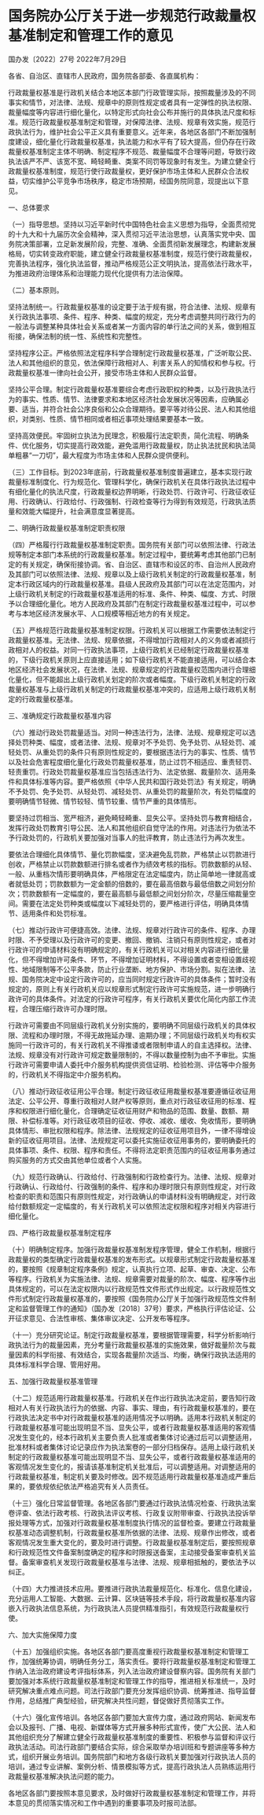 # 国务院办公厅关于进一步规范行政裁量权基准制定和管理工作的意见

国办发〔2022〕27号  2022年7月29日

各省、自治区、直辖市人民政府，国务院各部委、各直属机构：

行政裁量权基准是行政机关结合本地区本部门行政管理实际，按照裁量涉及的不同事实和情节，对法律、法规、规章中的原则性规定或者具有一定弹性的执法权限、裁量幅度等内容进行细化量化，以特定形式向社会公布并施行的具体执法尺度和标准。规范行政裁量权基准制定和管理，对保障法律、法规、规章有效实施，规范行政执法行为，维护社会公平正义具有重要意义。近年来，各地区各部门不断加强制度建设，细化量化行政裁量权基准，执法能力和水平有了较大提高，但仍存在行政裁量权基准制定主体不明确、制定程序不规范、裁量幅度不合理等问题，导致行政执法该严不严、该宽不宽、畸轻畸重、类案不同罚等现象时有发生。为建立健全行政裁量权基准制度，规范行使行政裁量权，更好保护市场主体和人民群众合法权益，切实维护公平竞争市场秩序，稳定市场预期，经国务院同意，现提出以下意见。

一、总体要求

（一）指导思想。坚持以习近平新时代中国特色社会主义思想为指导，全面贯彻党的十九大和十九届历次全会精神，深入贯彻习近平法治思想，认真落实党中央、国务院决策部署，立足新发展阶段，完整、准确、全面贯彻新发展理念，构建新发展格局，切实转变政府职能，建立健全行政裁量权基准制度，规范行使行政裁量权，完善执法程序，强化执法监督，推动严格规范公正文明执法，提高依法行政水平，为推进政府治理体系和治理能力现代化提供有力法治保障。

（二）基本原则。

坚持法制统一。行政裁量权基准的设定要于法于规有据，符合法律、法规、规章有关行政执法事项、条件、程序、种类、幅度的规定，充分考虑调整共同行政行为的一般法与调整某种具体社会关系或者某一方面内容的单行法之间的关系，做到相互衔接，确保法制的统一性、系统性和完整性。

坚持程序公正。严格依照法定程序科学合理制定行政裁量权基准，广泛听取公民、法人和其他组织的意见，依法保障行政相对人、利害关系人的知情权和参与权。行政裁量权基准一律向社会公开，接受市场主体和人民群众监督。

坚持公平合理。制定行政裁量权基准要综合考虑行政职权的种类，以及行政执法行为的事实、性质、情节、法律要求和本地区经济社会发展状况等因素，应确属必要、适当，并符合社会公序良俗和公众合理期待。要平等对待公民、法人和其他组织，对类别、性质、情节相同或者相近事项处理结果要基本一致。

坚持高效便民。牢固树立执法为民理念，积极履行法定职责，简化流程、明确条件、优化服务，切实提高行政效能，避免滥用行政裁量权，防止执法扰民和执法简单粗暴“一刀切”，最大程度为市场主体和人民群众提供便利。

（三）工作目标。到2023年底前，行政裁量权基准制度普遍建立，基本实现行政裁量标准制度化、行为规范化、管理科学化，确保行政机关在具体行政执法过程中有细化量化的执法尺度，行政裁量权边界明晰，行政处罚、行政许可、行政征收征用、行政确认、行政给付、行政强制、行政检查等行为得到有效规范，行政执法质量和效能大幅提升，社会满意度显著提高。

二、明确行政裁量权基准制定职责权限

（四）严格履行行政裁量权基准制定职责。国务院有关部门可以依照法律、行政法规等制定本部门本系统的行政裁量权基准。制定过程中，要统筹考虑其他部门已制定的有关规定，确保衔接协调。省、自治区、直辖市和设区的市、自治州人民政府及其部门可以依照法律、法规、规章以及上级行政机关制定的行政裁量权基准，制定本行政区域内的行政裁量权基准。县级人民政府及其部门可以在法定范围内，对上级行政机关制定的行政裁量权基准适用的标准、条件、种类、幅度、方式、时限予以合理细化量化。地方人民政府及其部门在制定行政裁量权基准过程中，可以参考与本地区经济发展水平、人口规模等相近地方的有关规定。

（五）严格规范行政裁量权基准制定权限。行政机关可以根据工作需要依法制定行政裁量权基准。无法律、法规、规章依据，不得增加行政相对人的义务或者减损行政相对人的权益。对同一行政执法事项，上级行政机关已经制定行政裁量权基准的，下级行政机关原则上应直接适用；如下级行政机关不能直接适用，可以结合本地区经济社会发展状况，在法律、法规、规章规定的行政裁量权范围内进行合理细化量化，但不能超出上级行政机关划定的阶次或者幅度。下级行政机关制定的行政裁量权基准与上级行政机关制定的行政裁量权基准冲突的，应适用上级行政机关制定的行政裁量权基准。

三、准确规定行政裁量权基准内容

（六）推动行政处罚裁量适当。对同一种违法行为，法律、法规、规章规定可以选择处罚种类、幅度，或者法律、法规、规章对不予处罚、免予处罚、从轻处罚、减轻处罚、从重处罚的条件只有原则性规定的，要根据违法行为的事实、性质、情节以及社会危害程度细化量化行政处罚裁量权基准，防止过罚不相适应、重责轻罚、轻责重罚。行政处罚裁量权基准应当包括违法行为、法定依据、裁量阶次、适用条件和具体标准等内容。要严格依照《中华人民共和国行政处罚法》有关规定，明确不予处罚、免予处罚、从轻处罚、减轻处罚、从重处罚的裁量阶次，有处罚幅度的要明确情节轻微、情节较轻、情节较重、情节严重的具体情形。

要坚持过罚相当、宽严相济，避免畸轻畸重、显失公平。坚持处罚与教育相结合，发挥行政处罚教育引导公民、法人和其他组织自觉守法的作用。对违法行为依法不予行政处罚的，行政机关要加强对当事人的批评教育，防止违法行为再次发生。

要依法合理细化具体情节、量化罚款幅度，坚决避免乱罚款，严格禁止以罚款进行创收，严格禁止以罚款数额进行排名或者作为绩效考核的指标。罚款数额的从轻、一般、从重档次情形要明确具体，严格限定在法定幅度内，防止简单地一律就高或者就低处罚；罚款数额为一定金额的倍数的，要在最高倍数与最低倍数之间划分阶次；罚款数额有一定幅度的，要在最高额与最低额之间划分阶次，尽量压缩裁量空间。需要在法定处罚种类或幅度以下减轻处罚的，要严格进行评估，明确具体情节、适用条件和处罚标准。

（七）推动行政许可便捷高效。法律、法规、规章对行政许可的条件、程序、办理时限、不予受理以及行政许可的变更、撤回、撤销、注销只有原则性规定，或者对行政许可的申请材料没有明确规定的，有关行政机关可以对相关内容进行细化量化，但不得增加许可条件、环节，不得增加证明材料，不得设置或者变相设置歧视性、地域限制等不公平条款，防止行业垄断、地方保护、市场分割。拟在法律、法规、国务院决定中设定行政许可的，应当同时规定行政许可的具体条件；暂时没有规定的，原则上有关行政机关应以规章形式制定行政许可实施规范，进一步明确行政许可的具体条件。对法定的行政许可程序，有关行政机关要优化简化内部工作流程，合理压缩行政许可办理时限。

行政许可需要由不同层级行政机关分别实施的，要明确不同层级行政机关的具体权限、流程和办理时限，不得无故拖延办理、逾期办理；不同层级行政机关均有权实施同一行政许可的，有关行政机关不得推诿或者限制申请人的自主选择权。法律、法规、规章没有对行政许可规定数量限制的，不得以数量控制为由不予审批。实施行政许可需要申请人委托中介服务机构提供资信证明、检验检测、评估等中介服务的，行政机关不得指定中介服务机构。

（八）推动行政征收征用公平合理。制定行政征收征用裁量权基准要遵循征收征用法定、公平公开、尊重行政相对人财产权等原则，重点对行政征收征用的标准、程序和权限进行细化量化，合理确定征收征用财产和物品的范围、数量、数额、期限、补偿标准等。对行政征收项目的征收、停收、减收、缓收、免收情形，要明确具体情形、审批权限和程序。除法律、法规规定的征收征用项目外，一律不得增设新的征收征用项目。法律、法规规定可以委托实施征收征用事务的，要明确委托的具体事项、条件、权限、程序和责任。不得将法定职责范围内的征收征用事务通过购买服务的方式交由其他单位或者个人实施。

（九）规范行政确认、行政给付、行政强制和行政检查行为。法律、法规、规章对行政确认、行政给付、行政强制的条件、程序和办理时限只有原则性规定，对行政检查的职责和范围只有原则性规定，对行政确认的申请材料没有明确规定，对行政给付数额规定一定幅度的，有关行政机关可以依照法定权限和程序对相关内容进行细化量化。

四、严格行政裁量权基准制定程序

（十）明确制定程序。加强行政裁量权基准制发程序管理，健全工作机制，根据行政裁量权的类型确定行政裁量权基准的发布形式。以规章形式制定行政裁量权基准的，要按照《规章制定程序条例》规定，认真执行立项、起草、审查、决定、公布等程序。行政机关为实施法律、法规、规章需要对裁量的阶次、幅度、程序等作出具体规定的，可以在法定权限内以行政规范性文件形式作出规定。以行政规范性文件形式制定行政裁量权基准的，要按照《国务院办公厅关于加强行政规范性文件制定和监督管理工作的通知》（国办发〔2018〕37号）要求，严格执行评估论证、公开征求意见、合法性审核、集体审议决定、公开发布等程序。

（十一）充分研究论证。制定行政裁量权基准，要根据管理需要，科学分析影响行政执法行为的裁量因素，充分考量行政裁量权基准的实施效果，做好裁量阶次与裁量因素的科学衔接、有效结合，实现各裁量阶次适当、均衡，确保行政执法适用的具体标准科学合理、管用好用。

五、加强行政裁量权基准管理

（十二）规范适用行政裁量权基准。行政机关在作出行政执法决定前，要告知行政相对人有关行政执法行为的依据、内容、事实、理由，有行政裁量权基准的，要在行政执法决定书中对行政裁量权基准的适用情况予以明确。适用本行政机关制定的行政裁量权基准可能出现明显不当、显失公平，或者行政裁量权基准适用的客观情况发生变化的，经本行政机关主要负责人批准或者集体讨论通过后可以调整适用，批准材料或者集体讨论记录应作为执法案卷的一部分归档保存。适用上级行政机关制定的行政裁量权基准可能出现明显不当、显失公平，或者行政裁量权基准适用的客观情况发生变化的，报请该基准制定机关批准后，可以调整适用。对调整适用的行政裁量权基准，制定机关要及时修改。因不规范适用行政裁量权基准造成严重后果的，要依规依纪依法严格追究有关人员责任。

（十三）强化日常监督管理。各地区各部门要通过行政执法情况检查、行政执法案卷评查、依法行政考核、行政执法评议考核、行政复议附带审查、行政执法投诉举报处理等方式，加强对行政裁量权基准制度执行情况的监督检查。要建立行政裁量权基准动态调整机制，行政裁量权基准所依据的法律、法规、规章作出修改，或者客观情况发生重大变化的，要及时进行调整。行政裁量权基准制定后，要按照规章和行政规范性文件备案制度确定的程序和时限报送备案，主动接受备案审查机关监督。备案审查机关发现行政裁量权基准与法律、法规、规章相抵触的，要依法予以纠正。

（十四）大力推进技术应用。要推进行政执法裁量规范化、标准化、信息化建设，充分运用人工智能、大数据、云计算、区块链等技术手段，将行政裁量权基准内容嵌入行政执法信息系统，为行政执法人员提供精准指引，有效规范行政裁量权行使。

六、加大实施保障力度

（十五）加强组织实施。各地区各部门要高度重视行政裁量权基准制定和管理工作，加强统筹协调，明确任务分工，落实责任。要将行政裁量权基准制定和管理工作纳入法治政府建设考评指标体系，列入法治政府建设督察内容。国务院有关部门要加强对本系统行政裁量权基准制定和管理工作的指导，推进相关标准统一，及时研究解决重点难点问题。司法行政部门要充分发挥组织协调、统筹推进、指导监督作用，总结推广典型经验，研究解决共性问题，督促做好贯彻落实工作。

（十六）强化宣传培训。各地区各部门要加大宣传力度，通过政府网站、新闻发布会以及报刊、广播、电视、新媒体等方式开展多种形式宣传，使广大公民、法人和其他组织充分了解建立健全行政裁量权基准制度的重要性、积极参与监督和评议行政执法活动。司法行政部门要结合实际，综合采取举办培训班和专题讲座等多种方式，组织开展业务培训。国务院部门和地方各级行政机关要加强对行政执法人员的培训，通过专业讲解、案例分析、情景模拟等方式，提高行政执法人员熟练运用行政裁量权基准解决执法问题的能力。

各地区各部门要按照本意见要求，及时做好行政裁量权基准制定和管理工作，并将本意见的贯彻落实情况和工作中遇到的重要事项及时报司法部。